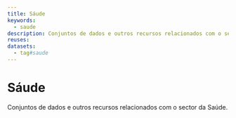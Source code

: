 ```yaml
---
title: Sáude
keywords:
  - saude
description: Conjuntos de dados e outros recursos relacionados com o sector da Saúde.
reuses:
datasets:
  - tag#saude
---
```

# Sáude

Conjuntos de dados e outros recursos relacionados com o sector da Saúde.


